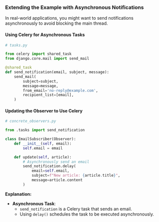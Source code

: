 
### **Extending the Example with Asynchronous Notifications**

In real-world applications, you might want to send notifications asynchronously to avoid blocking the main thread.

#### **Using Celery for Asynchronous Tasks**

```python
# tasks.py

from celery import shared_task
from django.core.mail import send_mail

@shared_task
def send_notification(email, subject, message):
    send_mail(
        subject=subject,
        message=message,
        from_email='no-reply@example.com',
        recipient_list=[email],
    )
```

#### **Updating the Observer to Use Celery**

```python
# concrete_observers.py

from .tasks import send_notification

class EmailSubscriber(Observer):
    def __init__(self, email):
        self.email = email

    def update(self, article):
        # Asynchronously send an email
        send_notification.delay(
            email=self.email,
            subject=f"New article: {article.title}",
            message=article.content
        )
```

**Explanation:**

- **Asynchronous Task**:
  - `send_notification` is a Celery task that sends an email.
  - Using `delay()` schedules the task to be executed asynchronously.
